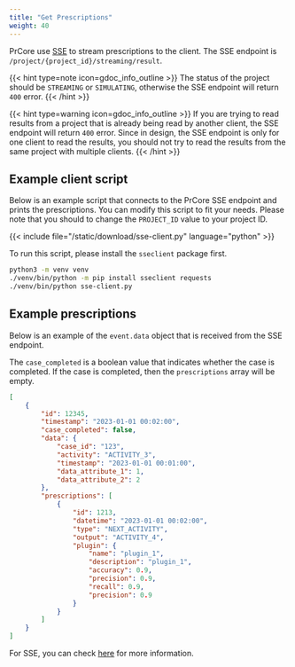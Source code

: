 ```yaml
---
title: "Get Prescriptions"
weight: 40
---
```


PrCore use [SSE](https://en.wikipedia.org/wiki/Server-sent_events) to stream prescriptions to the client. The SSE endpoint is `/project/{project_id}/streaming/result`.

{{< hint type=note icon=gdoc_info_outline >}}
The status of the project should be `STREAMING` or `SIMULATING`, otherwise the SSE endpoint will return `400` error.
{{< /hint >}}

{{< hint type=warning icon=gdoc_info_outline >}}
If you are trying to read results from a project that is already being read by another client, the SSE endpoint will return `400` error. Since in design, the SSE endpoint is only for one client to read the results, you should not try to read the results from the same project with multiple clients.
{{< /hint >}}

## Example client script

Below is an example script that connects to the PrCore SSE endpoint and prints the prescriptions. You can modify this script to fit your needs. Please note that you should to change the `PROJECT_ID` value to your project ID.

{{< include file="/static/download/sse-client.py" language="python" >}}

To run this script, please install the `sseclient` package first.

```bash
python3 -m venv venv
./venv/bin/python -m pip install sseclient requests
./venv/bin/python sse-client.py
```

## Example prescriptions

Below is an example of the `event.data` object that is received from the SSE endpoint.

The `case_completed` is a boolean value that indicates whether the case is completed. If the case is completed, then the `prescriptions` array will be empty.

```json
[
    {
        "id": 12345,
        "timestamp": "2023-01-01 00:02:00",
        "case_completed": false,
        "data": {
            "case_id": "123",
            "activity": "ACTIVITY_3",
            "timestamp": "2023-01-01 00:01:00",
            "data_attribute_1": 1,
            "data_attribute_2": 2
        },
        "prescriptions": [
            {
                "id": 1213,
                "datetime": "2023-01-01 00:02:00",
                "type": "NEXT_ACTIVITY",
                "output": "ACTIVITY_4",
                "plugin": {
                    "name": "plugin_1",
                    "description": "plugin_1",
                    "accuracy": 0.9,
                    "precision": 0.9,
                    "recall": 0.9,
                    "precision": 0.9
                }
            }
        ]
    }
]
```

For SSE, you can check [here](https://developer.mozilla.org/en-US/docs/Web/API/Server-sent_events/Using_server-sent_events) for more information.